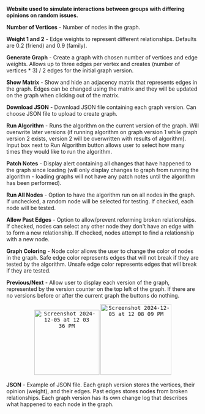 **Website used to simulate interactions between groups with differing opinions on random issues.**

**Number of Vertices** - Number of nodes in the graph.

**Weight 1 and 2** - Edge weights to represent different relationships. Defaults are 0.2 (friend) and 0.9 (family).

**Generate Graph** - Create a graph with chosen number of vertices and edge weights. Allows up to three edges per vertex and creates (number of vertices * 3) / 2 edges for the initial graph version.

**Show Matrix** - Show and hide an adjacency matrix that represents edges in the graph. Edges can be changed using the matrix and they will be updated on the graph when clicking out of the matrix. 

**Download JSON** - Download JSON file containing each graph version. Can choose JSON file to upload to create graph.

**Run Algorithm** - Runs the algorithm on the current version of the graph. Will overwrite later versions (if running algorithm on graph version 1 while graph version 2 exists, version 2 will be overwritten with results of algorithm). Input box next to Run Algorithm button allows user to select how many times they would like to run the algorithm.

**Patch Notes** - Display alert containing all changes that have happened to the graph since loading (will only display changes to graph from running the algorithm - loading graphs will not have any patch notes until the algorithm has been performed). 

**Run All Nodes** - Option to have the algorithm run on all nodes in the graph. If unchecked, a random node will be selected for testing. If checked, each node will be tested. 

**Allow Past Edges** - Option to allow/prevent reforming broken relationships. If checked, nodes can select any other node they don't have an edge with to form a new relationship. If checked, nodes attempt to find a relationship with a new node. 

**Graph Coloring** - Node color allows the user to change the color of nodes in the graph. Safe edge color represents edges that will not break if they are tested by the algorithm. Unsafe edge color represents edges that will break if they are tested. 

**Previous/Next** - Allow user to display each version of the graph, represented by the version counter on the top left of the graph. If there are no versions before or after the current graph the buttons do nothing. 

<p align="center">
  <kbd><img width="170" alt="Screenshot 2024-12-05 at 12 03 36 PM" src="https://github.com/user-attachments/assets/68b49e52-17c1-4486-ba3d-7017e24f7e2c"></kbd> 
  <kbd><img width="185" alt="Screenshot 2024-12-05 at 12 08 09 PM" src="https://github.com/user-attachments/assets/402f079d-7169-4f5c-a390-ea7af2b731a7"></kbd>
</p>

**JSON** - Example of JSON file. Each graph version stores the vertices, their opinion (weight), and their edges. Past edges stores nodes from broken relationships. Each graph version has its own change log that describes what happened to each node in the graph. 



